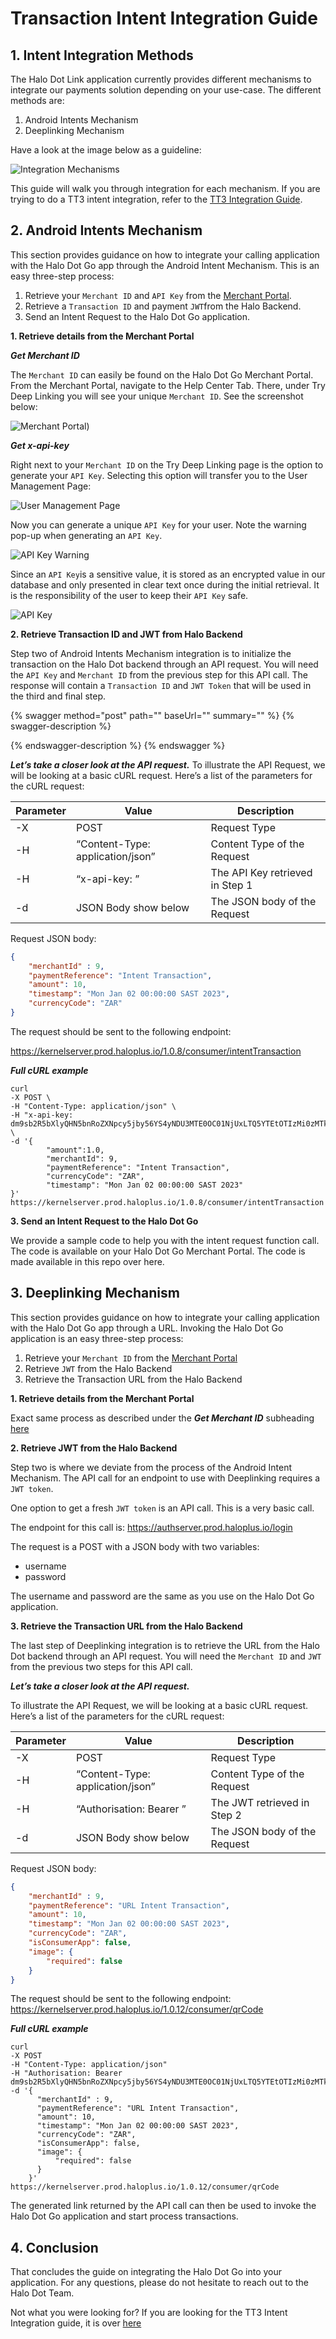 # Transaction Intent Integration Guide

## 1. Intent Integration Methods

The Halo Dot Link application currently provides different mechanisms to integrate our payments solution depending on your use-case. The different methods are:

1. Android Intents Mechanism
2. Deeplinking Mechanism

Have a look at the image below as a guideline:

![Integration Mechanisms](<../assets/Android vs deeplinking.png>)

This guide will walk you through integration for each mechanism. If you are trying to do a TT3 intent integration, refer to the [TT3 Integration Guide](tt3-intent-integration-guide.md).

## 2. Android Intents Mechanism

This section provides guidance on how to integrate your calling application with the Halo Dot Go app through the Android Intent Mechanism. This is an easy three-step process:

1. Retrieve your `Merchant ID` and `API Key` from the [Merchant Portal](https://go.merchantportal.prod.haloplus.io/).
2. Retrieve a `Transaction ID` and payment `JWT`from the Halo Backend.
3. Send an Intent Request to the Halo Dot Go application.

**1. Retrieve details from the Merchant Portal**

_**Get Merchant ID**_

The `Merchant ID` can easily be found on the Halo Dot Go Merchant Portal. From the Merchant Portal, navigate to the Help Center Tab. There, under Try Deep Linking you will see your unique `Merchant ID`. See the screenshot below:

![Merchant Portal](<../assets/Merchant Portal.png>))

_**Get x-api-key**_

Right next to your `Merchant ID` on the Try Deep Linking page is the option to generate your `API Key`. Selecting this option will transfer you to the User Management Page:

![User Management Page](../assets/User%20Page.png)

Now you can generate a unique `API Key` for your user. Note the warning pop-up when generating an `API Key`.

![API Key Warning](<../assets/API Key Warning.png>)

Since an `API Key`is a sensitive value, it is stored as an encrypted value in our database and only presented in clear text once during the initial retrieval. It is the responsibility of the user to keep their `API Key` safe.

![API Key](<../assets/Generated API Key.png>)

**2. Retrieve Transaction ID and JWT from Halo Backend**

Step two of Android Intents Mechanism integration is to initialize the transaction on the Halo Dot backend through an API request. You will need the `API Key` and `Merchant ID` from the previous step for this API call. The response will contain a `Transaction ID` and `JWT Token` that will be used in the third and final step.

{% swagger method="post" path="" baseUrl="" summary="" %}
{% swagger-description %}

{% endswagger-description %}
{% endswagger %}



_**Let’s take a closer look at the API request.**_ To illustrate the API Request, we will be looking at a basic cURL request. Here’s a list of the parameters for the cURL request:

| Parameter | Value                            | Description                     |
| --------- | -------------------------------- | ------------------------------- |
| -X        | POST                             | Request Type                    |
| -H        | “Content-Type: application/json” | Content Type of the Request     |
| -H        | “x-api-key: ”                    | The API Key retrieved in Step 1 |
| -d        | JSON Body show below             | The JSON body of the Request    |

Request JSON body:

```json
{
    "merchantId" : 9, 
    "paymentReference": "Intent Transaction",
    "amount": 10, 
    "timestamp": "Mon Jan 02 00:00:00 SAST 2023", 
    "currencyCode": "ZAR" 
}
```

The request should be sent to the following endpoint:

https://kernelserver.prod.haloplus.io/1.0.8/consumer/intentTransaction

_**Full cURL example**_

```
curl 
-X POST \
-H "Content-Type: application/json" \
-H "x-api-key: dm9sb2R5bXlyQHN5bnRoZXNpcy5jby56YS4yNDU3MTE0OC01NjUxLTQ5YTEtOTIzMi0zMTk0OTk4MGFhMDI=" \
-d '{
        "amount":1.0,
        "merchantId": 9,
        "paymentReference": "Intent Transaction",
        "currencyCode": "ZAR",
        "timestamp": "Mon Jan 02 00:00:00 SAST 2023"
}'
https://kernelserver.prod.haloplus.io/1.0.8/consumer/intentTransaction
```

**3. Send an Intent Request to the Halo Dot Go**

We provide a sample code to help you with the intent request function call. The code is available on your Halo Dot Go Merchant Portal. The code is made available in this repo over here.

## 3. Deeplinking Mechanism

This section provides guidance on how to integrate your calling application with the Halo Dot Go app through a URL. Invoking the Halo Dot Go application is an easy three-step process:

1. Retrieve your `Merchant ID` from the [Merchant Portal](https://go.merchantportal.prod.haloplus.io/)
2. Retrieve `JWT` from the Halo Backend
3. Retrieve the Transaction URL from the Halo Backend

**1. Retrieve details from the Merchant Portal**

Exact same process as described under the _**Get Merchant ID**_ subheading [here](transaction-intent-integration-guide.md#2-android-intents-mechanism)

**2. Retrieve JWT from the Halo Backend**

Step two is where we deviate from the process of the Android Intent Mechanism. The API call for an endpoint to use with Deeplinking requires a `JWT token`.

One option to get a fresh `JWT token` is an API call. This is a very basic call.

The endpoint for this call is: https://authserver.prod.haloplus.io/login

The request is a POST with a JSON body with two variables:

* username
* password

The username and password are the same as you use on the Halo Dot Go application.

**3. Retrieve the Transaction URL from the Halo Backend**

The last step of Deeplinking integration is to retrieve the URL from the Halo Dot backend through an API request. You will need the `Merchant ID` and `JWT` from the previous two steps for this API call.

_**Let’s take a closer look at the API request.**_

To illustrate the API Request, we will be looking at a basic cURL request. Here’s a list of the parameters for the cURL request:

| Parameter | Value                            | Description                  |
| --------- | -------------------------------- | ---------------------------- |
| -X        | POST                             | Request Type                 |
| -H        | “Content-Type: application/json” | Content Type of the Request  |
| -H        | “Authorisation: Bearer ”         | The JWT retrieved in Step 2  |
| -d        | JSON Body show below             | The JSON body of the Request |

Request JSON body:

```json
{
    "merchantId" : 9, 
    "paymentReference": "URL Intent Transaction",
    "amount": 10, 
    "timestamp": "Mon Jan 02 00:00:00 SAST 2023", 
    "currencyCode": "ZAR",
    "isConsumerApp": false,
    "image": {
        "required": false
    }
}
```

The request should be sent to the following endpoint: https://kernelserver.prod.haloplus.io/1.0.12/consumer/qrCode

_**Full cURL example**_

```
curl 
-X POST
-H "Content-Type: application/json"
-H "Authorisation: Bearer dm9sb2R5bXlyQHN5bnRoZXNpcy5jby56YS4yNDU3MTE0OC01NjUxLTQ5YTEtOTIzMi0zMTk0OTk4MGFhMDI=" 
-d '{
      "merchantId" : 9, 
      "paymentReference": "URL Intent Transaction",
      "amount": 10, 
      "timestamp": "Mon Jan 02 00:00:00 SAST 2023", 
      "currencyCode": "ZAR",
      "isConsumerApp": false,
      "image": {
          "required": false
      }
    }'
https://kernelserver.prod.haloplus.io/1.0.12/consumer/qrCode
```

The generated link returned by the API call can then be used to invoke the Halo Dot Go application and start process transactions.

## 4. Conclusion

That concludes the guide on integrating the Halo Dot Go into your application. For any questions, please do not hesitate to reach out to the Halo Dot Team.

Not what you were looking for? If you are looking for the TT3 Intent Integration guide, it is over [here](tt3-intent-integration-guide.md)
